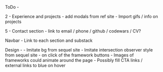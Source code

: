 ToDo - 

2 - Experience and projects
    - add modals from ref site
    - Import gifs / info on projects

5 - Contact section
    - link to email / phone / github / codewars / CV?

Navbar - Link to each section and substack

Design - 
    - Imitate bg from sequel site
    - Imitate intersection observer style from sequel site
    - on click of the framework buttons - Images of frameworks could animate around the page
    - Possibly fill CTA links / external links to blue on hover

